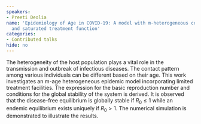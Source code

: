 ```yaml
---
speakers:
- Preeti Deolia
name: 'Epidemiology of Age in COVID-19: A model with m-heterogeneous contact rates
  and saturated treatment function'
categories:
- Contributed talks
hide: no
---
```

The heterogeneity of the host population plays a vital role in the transmission and outbreak of infectious diseases. The contact pattern among various individuals can be different based on their age. This work investigates an m-age heterogeneous epidemic model incorporating limited treatment facilities. The expression for the basic reproduction number and conditions for the global stability of the system is derived. It is observed that the disease-free equilibrium is globally stable if $R_{0}\leq 1$ while an endemic equilibrium exists uniquely if $R_{0}>1$. The numerical simulation is demonstrated to illustrate the results.
